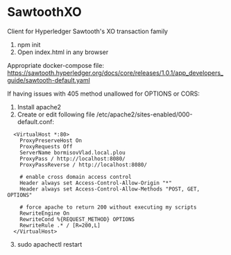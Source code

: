 # SawtoothXO
Client for Hyperledger Sawtooth's XO transaction family

1. npm init
2. Open index.html in any browser

Appropriate docker-compose file: https://sawtooth.hyperledger.org/docs/core/releases/1.0.1/app_developers_guide/sawtooth-default.yaml

If having issues with 405 method unallowed for OPTIONS or CORS:
1. Install apache2
2. Create or edit following file /etc/apache2/sites-enabled/000-default.conf:
```
  <VirtualHost *:80>
    ProxyPreserveHost On
    ProxyRequests Off
    ServerName bormisovVlad.local.plou
    ProxyPass / http://localhost:8080/
    ProxyPassReverse / http://localhost:8080/

    # enable cross domain access control
    Header always set Access-Control-Allow-Origin "*"
    Header always set Access-Control-Allow-Methods "POST, GET, OPTIONS"

    # force apache to return 200 without executing my scripts
    RewriteEngine On
    RewriteCond %{REQUEST_METHOD} OPTIONS
    RewriteRule .* / [R=200,L]
  </VirtualHost>
```
3. sudo apachectl restart
